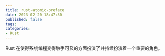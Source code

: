 ```yaml
---
title: rust-atomic-preface
date: 2023-02-20 18:47:30
published: false
tags:
categories:
- Rust
---
```


Rust 在使得系统编程变得触手可及的方面扮演了并持续扮演着一个重要的角色。
